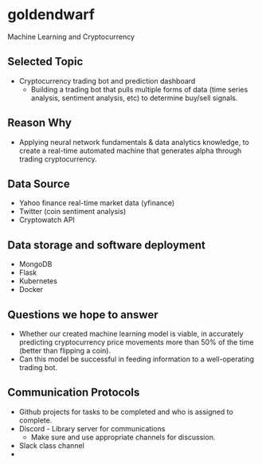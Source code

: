 # goldendwarf
Machine Learning and Cryptocurrency

## Selected Topic 
- Cryptocurrency trading bot and prediction dashboard
    - Building a trading bot that pulls multiple forms of data (time series analysis, sentiment analysis, etc) to determine buy/sell signals. 

## Reason Why 
- Applying neural network fundamentals & data analytics knowledge, to create a real-time automated machine that generates alpha through trading cryptocurrency.

## Data Source 
- Yahoo finance real-time market data (yfinance)
- Twitter (coin sentiment analysis) 
- Cryptowatch API

## Data storage and software deployment
- MongoDB
- Flask
- Kubernetes
- Docker

## Questions we hope to answer 
- Whether our created machine learning model is viable, in accurately predicting cryptocurrency price movements more than 50% of the time (better than flipping a coin). 
- Can this model be successful in feeding information to a well-operating trading bot.

## Communication Protocols
-   Github projects for tasks to be completed and who is assigned to complete.
-   Discord - Library server for communications
    -   Make sure and use appropriate channels for discussion.
-   Slack class channel
-   
